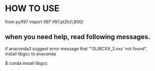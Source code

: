 # HOW TO USE
 from pyif97 import if97
 if97.pt2h(1,800)

## when you need help, read following messages.
if anaconda3 suggest error message that "'GLIBCXX_3.xxx'  not found",
install libgcc to anaconda

$ conda install libgcc
